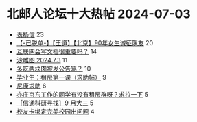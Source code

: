 # 北邮人论坛十大热帖 2024-07-03

- [表扬信](https://bbs.byr.cn/article/Food/526368) 23
- [【-已脱单-】【王道】【北京】90年女生诚征队友](https://bbs.byr.cn/article/Friends/2050879) 20
- [互联网会写文档很重要吗？](https://bbs.byr.cn/article/WorkLife/1216778) 14
- [沙雕图 2024.7.3](https://bbs.byr.cn/article/Joke/731452) 11
- [多吃两块肉被发公告骂？](https://bbs.byr.cn/article/Picture/3365003) 10
- [毕业生：租房第一课（求助帖）](https://bbs.byr.cn/article/Talking/6421192) 9
- [尼康求助](https://bbs.byr.cn/article/Photo/278751) 6
- [亦庄京东工作的同学有没有租房群呀？求拉一下](https://bbs.byr.cn/article/Feeling/3208368) 5
- [［信通科研寻找］9 月大三](https://bbs.byr.cn/article/Paper/48774) 5
- [校友卡绑定完美校园出问题](https://bbs.byr.cn/article/CampusCard/23350) 4



